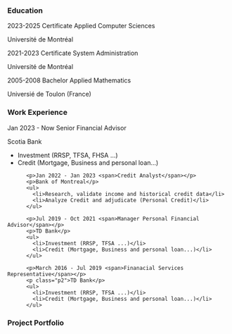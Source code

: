 <H3>Education</H3>
<p>2023-2025 <span>Certificate Applied Computer Sciences</span></p>
          <p>Universit&eacute; de Montr&eacute;al </p>
          <p>2021-2023 <span>Certificate System Administration</span></p>
          <p>Universit&eacute; de Montr&eacute;al </p>
          <p>2005-2008 <span>Bachelor Applied Mathematics</span></p>
          <p>Universi&eacute; de Toulon (France)</p>
<H3>Work Experience</H3>
<p>Jan 2023 - Now <span>Senior Financial Advisor</span></p>
          <p>Scotia Bank</p>
          <ul>
            <li>Investment (RRSP, TFSA, FHSA ...)</li>
            <li>Credit (Mortgage, Business and personal loan...)</li>
          </ul>

          <p>Jan 2022 - Jan 2023 <span>Credit Analyst</span></p>
          <p>Bank of Montreal</p>
          <ul>
            <li>Research, validate income and historical credit data</li>
            <li>Analyze Credit and adjudicate (Personal Credit)</li>
          </ul>

          <p>Jul 2019 - Oct 2021 <span>Manager Personal Financial Advisor</span></p>
          <p>TD Bank</p>
          <ul>
            <li>Investment (RRSP, TFSA ...)</li>
            <li>Credit (Mortgage, Business and personal loan...)</li>
          </ul>

          <p>March 2016 - Jul 2019 <span>Finanacial Services Representative</span></p>
          <p class="p2">TD Bank</p>
          <ul>
            <li>Investment (RRSP, TFSA ...)</li>
            <li>Credit (Mortgage, Business and personal loan...)</li>
          </ul>
<H3>Project Portfolio</H3>

<!--
**Koulem/Koulem** is a ✨ _special_ ✨ repository because its `README.md` (this file) appears on your GitHub profile.

Here are some ideas to get you started:

- 🔭 I’m currently working on ...
- 🌱 I’m currently learning ...
- 👯 I’m looking to collaborate on ...
- 🤔 I’m looking for help with ...
- 💬 Ask me about ...
- 📫 How to reach me: ...
- 😄 Pronouns: ...
- ⚡ Fun fact: ...
-->

